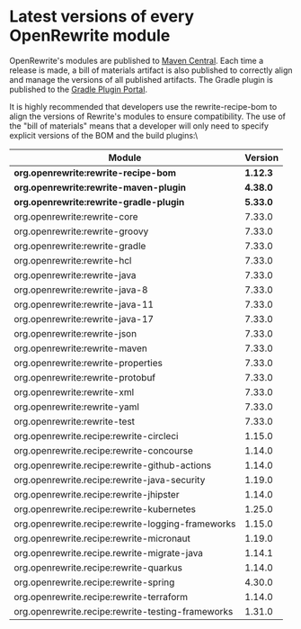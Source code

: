 # Latest versions of every OpenRewrite module

OpenRewrite's modules are published to [Maven Central](https://search.maven.org/search?q=org.openrewrite). Each time a release is made, a bill of materials artifact is also published to correctly align and manage the versions of all published artifacts. The Gradle plugin is published to the [Gradle Plugin Portal](https://plugins.gradle.org/plugin/org.openrewrite.rewrite).

It is highly recommended that developers use the rewrite-recipe-bom to align the versions of Rewrite's modules to ensure compatibility. The use of the "bill of materials" means that a developer will only need to specify explicit versions of the BOM and the build plugins:\\

| Module                                            | Version    |
| ------------------------------------------------- |------------|
| **org.openrewrite:rewrite-recipe-bom**            | **1.12.3** |
| **org.openrewrite:rewrite-maven-plugin**          | **4.38.0** |
| **org.openrewrite:rewrite-gradle-plugin**         | **5.33.0** |
| org.openrewrite:rewrite-core                      | 7.33.0     |
| org.openrewrite:rewrite-groovy                    | 7.33.0     |
| org.openrewrite:rewrite-gradle                    | 7.33.0     |
| org.openrewrite:rewrite-hcl                       | 7.33.0     |
| org.openrewrite:rewrite-java                      | 7.33.0     |
| org.openrewrite:rewrite-java-8                    | 7.33.0     |
| org.openrewrite:rewrite-java-11                   | 7.33.0     |
| org.openrewrite:rewrite-java-17                   | 7.33.0     |
| org.openrewrite:rewrite-json                      | 7.33.0     |
| org.openrewrite:rewrite-maven                     | 7.33.0     |
| org.openrewrite:rewrite-properties                | 7.33.0     |
| org.openrewrite:rewrite-protobuf                  | 7.33.0     |
| org.openrewrite:rewrite-xml                       | 7.33.0     |
| org.openrewrite:rewrite-yaml                      | 7.33.0     |
| org.openrewrite:rewrite-test                      | 7.33.0     |
| org.openrewrite.recipe:rewrite-circleci           | 1.15.0     |
| org.openrewrite.recipe:rewrite-concourse          | 1.14.0     |
| org.openrewrite.recipe:rewrite-github-actions     | 1.14.0     |
| org.openrewrite.recipe:rewrite-java-security      | 1.19.0     |
| org.openrewrite.recipe:rewrite-jhipster           | 1.14.0     |
| org.openrewrite.recipe:rewrite-kubernetes         | 1.25.0     |
| org.openrewrite.recipe:rewrite-logging-frameworks | 1.15.0     |
| org.openrewrite.recipe:rewrite-micronaut          | 1.19.0     |
| org.openrewrite.recipe.rewrite-migrate-java       | 1.14.1     |
| org.openrewrite.recipe:rewrite-quarkus            | 1.14.0     |
| org.openrewrite.recipe:rewrite-spring             | 4.30.0     |
| org.openrewrite.recipe:rewrite-terraform          | 1.14.0     |
| org.openrewrite.recipe:rewrite-testing-frameworks | 1.31.0     |


